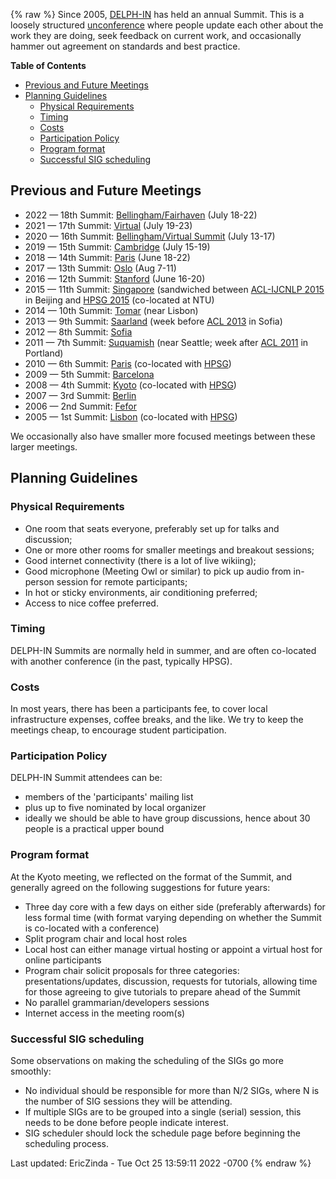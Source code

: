 {% raw %}
Since 2005, [DELPH-IN](http://wwww.delph-in.net) has held an annual
Summit. This is a loosely structured
[unconference](http://en.wikipedia.org/wiki/Unconference) where people
update each other about the work they are doing, seek feedback on
current work, and occasionally hammer out agreement on standards and
best practice.

<!-- markdown-toc start - Don't edit this section. Run M-x markdown-toc-refresh-toc -->

**Table of Contents**

- [Previous and Future Meetings](../SummitTop#previous-and-future-meetings)
- [Planning Guidelines](../SummitTop#planning-guidelines)
  - [Physical Requirements](../SummitTop#physical-requirements)
  - [Timing](../SummitTop#timing)
  - [Costs](../SummitTop#costs)
  - [Participation Policy](../SummitTop#participation-policy)
  - [Program format](../SummitTop#program-format)
  - [Successful SIG scheduling](../SummitTop#successful-sig-scheduling)

<!-- markdown-toc end -->


## Previous and Future Meetings

- 2022 — 18th Summit: [Bellingham/Fairhaven](FairhavenTop) (July 18-22)
- 2021 — 17th Summit: [Virtual](Virtual2021Top) (July 19-23)
- 2020 — 16th Summit: [Bellingham/Virtual Summit](../BellinghamTop) (July 13-17)
- 2019 — 15th Summit: [Cambridge](../CambridgeTop) (July 15-19)
- 2018 — 14th Summit: [Paris](../DiderotTop) (June 18-22)
- 2017 — 13th Summit: [Oslo](../OsloTop) (Aug 7-11)
- 2016 — 12th Summit: [Stanford](../StanfordTop) (June 16-20)
- 2015 — 11th Summit: [Singapore](../SingaporeTop) (sandwiched between [ACL-IJCNLP 2015](http://acl2015.org/) in Beijing and [HPSG 2015](http://compling.hss.ntu.edu.sg/events/2015-hpsg/) (co-located at NTU)
- 2014 — 10th Summit: [Tomar](../TomarTop) (near Lisbon)
- 2013 — 9th Summit: [Saarland](../SaarlandTop) (week before [ACL 2013](http://acl2013.org/site/) in Sofia)
- 2012 — 8th Summit: [Sofia](../SofiaTop)
- 2011 — 7th Summit: [Suquamish](../SuquamishTop) (near Seattle; week after [ACL 2011](http://www.acl2011.org/) in Portland)
- 2010 — 6th Summit: [Paris](../ParisTop) (co-located with [HPSG](http://hpsg2010.linguist.univ-paris-diderot.fr/))
- 2009 — 5th Summit: [Barcelona](../BarcelonaTop)
- 2008 — 4th Summit: [Kyoto](../KyotoTop) (co-located with [HPSG](http://www.essex.ac.uk/linguistics/external/HPSG/Conferences/hpsg-2008/))
- 2007 — 3rd Summit: [Berlin](../BerlinTop)
- 2006 — 2nd Summit: [Fefor](../FeforTop)
- 2005 — 1st Summit: [Lisbon](../LisbonTop) (co-located with [HPSG](http://csli-publications.stanford.edu/HPSG/6/toc.shtml))

We occasionally also have smaller more focused meetings between these
larger meetings.

## Planning Guidelines

### Physical Requirements

- One room that seats everyone, preferably set up for talks and
discussion;
- One or more other rooms for smaller meetings and breakout sessions;
- Good internet connectivity (there is a lot of live wikiing);
- Good microphone (Meeting Owl or similar) to pick up audio from in-person session for remote participants;
- In hot or sticky environments, air conditioning preferred;
- Access to nice coffee preferred.

### Timing

DELPH-IN Summits are normally held in summer, and are often co-located
with another conference (in the past, typically HPSG).

### Costs

In most years, there has been a participants fee, to cover local
infrastructure expenses, coffee breaks, and the like. We try to keep the
meetings cheap, to encourage student participation.

### Participation Policy

DELPH-IN Summit attendees can be:

- members of the 'participants' mailing list
- plus up to five nominated by local organizer
- ideally we should be able to have group discussions, hence about 30
people is a practical upper bound

### Program format

At the Kyoto meeting, we reflected on the format of the Summit, and
generally agreed on the following suggestions for future years:

- Three day core with a few days on either side (preferably
afterwards) for less formal time (with format varying depending on
whether the Summit is co-located with a conference)
- Split program chair and local host roles
- Local host can either manage virtual hosting or appoint a virtual
host for online participants
- Program chair solicit proposals for three categories:
presentations/updates, discussion, requests for tutorials, allowing
time for those agreeing to give tutorials to prepare ahead of the
Summit
- No parallel grammarian/developers sessions
- Internet access in the meeting room(s)

### Successful SIG scheduling

Some observations on making the scheduling of the SIGs go more smoothly:

- No individual should be responsible for more than N/2 SIGs, where N
is the number of SIG sessions they will be attending.
- If multiple SIGs are to be grouped into a single (serial) session,
this needs to be done before people indicate interest.
- SIG scheduler should lock the schedule page before beginning the
scheduling process.

Last updated: EricZinda - Tue Oct 25 13:59:11 2022 -0700
{% endraw %}